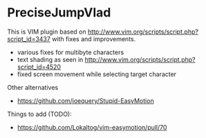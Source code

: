 PreciseJumpVlad
===============

This is VIM plugin based on
http://www.vim.org/scripts/script.php?script_id=3437 with fixes and
improvements.

 - various fixes for multibyte characters
 - text shading as seen in http://www.vim.org/scripts/script.php?script_id=4520
 - fixed screen movement while selecting target character


Other alternatives
 - https://github.com/joequery/Stupid-EasyMotion

Things to add (TODO):
   - https://github.com/Lokaltog/vim-easymotion/pull/70
